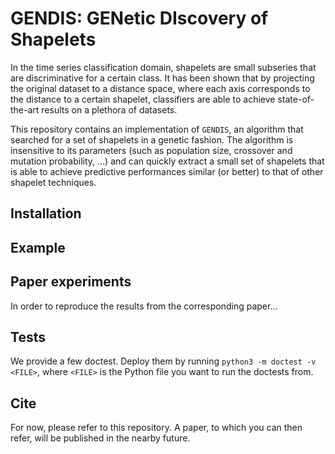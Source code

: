 # GENDIS: GENetic DIscovery of Shapelets

In the time series classification domain, shapelets are small subseries that are discriminative for a certain class. It has been shown that by projecting the original dataset to a distance space, where each axis corresponds to the distance to a certain shapelet, classifiers are able to achieve state-of-the-art results on a plethora of datasets.

This repository contains an implementation of `GENDIS`, an algorithm that searched for a set of shapelets in a genetic fashion. The algorithm is insensitive to its parameters (such as population size, crossover and mutation probability, ...) and can quickly extract a small set of shapelets that is able to achieve predictive performances similar (or better) to that of other shapelet techniques.

## Installation

## Example

## Paper experiments

In order to reproduce the results from the corresponding paper...

## Tests

We provide a few doctest. Deploy them by running `python3 -m doctest -v <FILE>`, where `<FILE>` is the Python file you want to run the doctests from.

## Cite

For now, please refer to this repository. A paper, to which you can then refer, will be published in the nearby future.
